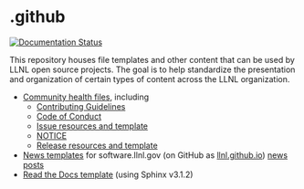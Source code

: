 # .github

[![Documentation Status](https://readthedocs.org/projects/github-main/badge/?version=latest)](https://github-main.readthedocs.io/en/latest/?badge=latest)

This repository houses file templates and other content that can be used by LLNL open source projects. The goal is to help standardize the presentation and organization of certain types of content across the LLNL organization.

* [Community health files](https://github.com/LLNL/.github/tree/master/community-health), including
    * [Contributing Guidelines](https://github.com/LLNL/.github/tree/master/community-health/CONTRIBUTING.md)
    * [Code of Conduct](https://github.com/LLNL/.github/tree/master/community-health/CODE_OF_CONDUCT.md)
    * [Issue resources and template](https://github.com/LLNL/.github/tree/master/community-health/issue-template.md)
    * [NOTICE](https://github.com/LLNL/.github/tree/master/community-health/NOTICE.md)
    * [Release resources and template](https://github.com/LLNL/.github/tree/master/community-health/release-template.md)
* [News templates](https://github.com/LLNL/.github/tree/master/news-templates) for software.llnl.gov (on GitHub as [llnl.github.io](https://github.com/LLNL/llnl.github.io)) [news posts](https://github.com/LLNL/llnl.github.io/blob/master/news/README.md)
* [Read the Docs template](https://github-main.readthedocs.io/en/latest/) (using Sphinx v3.1.2)
